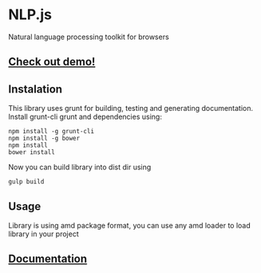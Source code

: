 # NLP.js

Natural language processing toolkit for browsers

## [Check out demo!](http://ficik.github.io/nlpjs/)

## Instalation

This library uses grunt for building, testing and generating documentation.
Install grunt-cli grunt and dependencies using:

```
npm install -g grunt-cli
npm install -g bower
npm install
bower install
```

Now you can build library into dist dir using
```
gulp build
```

## Usage

Library is using amd package format, you can use any amd loader to load library
in your project

## [Documentation](http://ficik.github.io/nlpjs/docs/)

